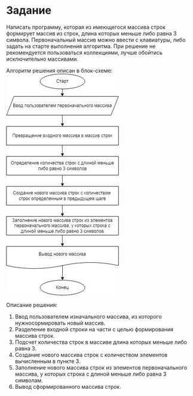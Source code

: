 # Задание
Написать программу, которая из имеющегося массива строк формирует массив из строк, длина которых меньше либо равна 3 символа. Первоначальный массив можно ввести с клавиатуры, либо задать на старте выполнения алгоритма. При решение не рекомендуется пользоваться коллекциями, лучше обойтись исключительно массивами.

Алгоритм решения описан в блок-схеме:
![diagram](./block%20diagram/diagram.jpg)


Описание решения:

1. Ввод пользователем изначального массива, из которого нужносормировать новый массив.
2. Разделение входной строки на части с целью формирования массива строк.
3. Подсчет количества строк в массиве длина которых меньше либо равна 3.
4. Создание нового массива строк с количеством элементов вычисленным в пункте 3.
5. Заполнение нового массива строк из элементов первоначального массива, у которых строка с длиной меньше либо равна 3 символам.
6. Вывод сформированного массива строк.
